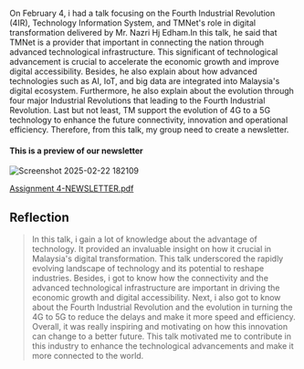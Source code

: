 On February 4, i had a talk focusing on the Fourth Industrial Revolution (4IR), Technology Information System, and TMNet's role in digital transformation delivered by Mr. Nazri Hj Edham.In this talk, he said that TMNet is a provider that important in connecting the nation through advanced technological infrastructure. This significant of technological advancement is crucial to accelerate the economic growth and improve digital accessibility. Besides, he also explain about how advanced technologies such as AI, IoT, and big data are integrated into Malaysia's digital ecosystem.
Furthermore, he also explain about the evolution through four major Industrial Revolutions that leading to the Fourth Industrial Revolution. Last but not least, TM support the evolution of 4G to a 5G technology to enhance the future connectivity, innovation and operational efficiency.
Therefore, from this talk, my group need to create a newsletter.

####  This is a preview of our newsletter
![Screenshot 2025-02-22 182109](https://github.com/user-attachments/assets/e6c2f1a1-6ec3-4969-8337-37f29d0dbff7)

[Assignment 4-NEWSLETTER.pdf](https://github.com/user-attachments/files/18921812/Assignment.4-NEWSLETTER.pdf)

## Reflection
> In this talk, i gain a lot of knowledge about the advantage of technology. It provided an invaluable insight on how it crucial in Malaysia's digital transformation. This talk underscored the rapidly evolving landscape of technology and its potential to reshape industries. Besides, i got to know how the connectivity and the advanced technological infrastructure are important in driving the economic growth and digital accessibility. Next, i also got to know about the Fourth Industrial Revolution and the evolution in turning the 4G to 5G to reduce the delays and make it more speed and efficiency. 
Overall, it was really inspiring and motivating on how this innovation can change to a better future.
This talk motivated me to contribute in this industry to enhance the technological advancements and make it more connected to the world. 
